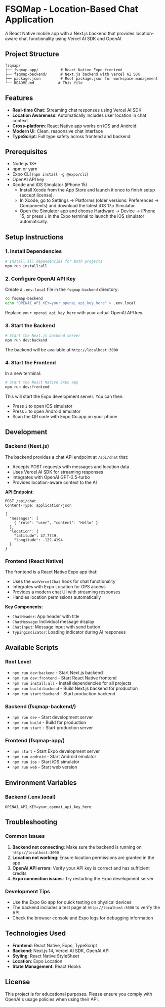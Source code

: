 # FSQMap - Location-Based Chat Application

A React Native mobile app with a Next.js backend that provides location-aware chat functionality using Vercel AI SDK and OpenAI.

## Project Structure

```
fsqmap/
├── fsqmap-app/          # React Native Expo frontend
├── fsqmap-backend/      # Next.js backend with Vercel AI SDK
├── package.json         # Root package.json for workspace management
└── README.md           # This file
```

## Features

- **Real-time Chat**: Streaming chat responses using Vercel AI SDK
- **Location Awareness**: Automatically includes user location in chat context
- **Cross-platform**: React Native app works on iOS and Android
- **Modern UI**: Clean, responsive chat interface
- **TypeScript**: Full type safety across frontend and backend

## Prerequisites

- Node.js 18+ 
- npm or yarn
- Expo CLI (`npm install -g @expo/cli`)
- OpenAI API key
- Xcode and iOS Simulator (iPhone 15)
  - Install Xcode from the App Store and launch it once to finish setup (accept license).
  - In Xcode, go to Settings → Platforms (older versions: Preferences → Components) and download the latest iOS 17.x Simulator.
  - Open the Simulator app and choose Hardware → Device → iPhone 15, or press `i` in the Expo terminal to launch the iOS simulator automatically.

## Setup Instructions

### 1. Install Dependencies

```bash
# Install all dependencies for both projects
npm run install:all
```

### 2. Configure OpenAI API Key

Create a `.env.local` file in the `fsqmap-backend` directory:

```bash
cd fsqmap-backend
echo "OPENAI_API_KEY=your_openai_api_key_here" > .env.local
```

Replace `your_openai_api_key_here` with your actual OpenAI API key.

### 3. Start the Backend

```bash
# Start the Next.js backend server
npm run dev:backend
```

The backend will be available at `http://localhost:3000`

### 4. Start the Frontend

In a new terminal:

```bash
# Start the React Native Expo app
npm run dev:frontend
```

This will start the Expo development server. You can then:
- Press `i` to open iOS simulator
- Press `a` to open Android emulator
- Scan the QR code with Expo Go app on your phone

## Development

### Backend (Next.js)

The backend provides a chat API endpoint at `/api/chat` that:

- Accepts POST requests with messages and location data
- Uses Vercel AI SDK for streaming responses
- Integrates with OpenAI GPT-3.5-turbo
- Provides location-aware context to the AI

**API Endpoint:**
```
POST /api/chat
Content-Type: application/json

{
  "messages": [
    { "role": "user", "content": "Hello" }
  ],
  "location": {
    "latitude": 37.7749,
    "longitude": -122.4194
  }
}
```

### Frontend (React Native)

The frontend is a React Native Expo app that:

- Uses the `useVercelChat` hook for chat functionality
- Integrates with Expo Location for GPS access
- Provides a modern chat UI with streaming responses
- Handles location permissions automatically

**Key Components:**
- `ChatHeader`: App header with title
- `ChatMessage`: Individual message display
- `ChatInput`: Message input with send button
- `TypingIndicator`: Loading indicator during AI responses

## Available Scripts

### Root Level
- `npm run dev:backend` - Start Next.js backend
- `npm run dev:frontend` - Start React Native frontend
- `npm run install:all` - Install dependencies for all projects
- `npm run build:backend` - Build Next.js backend for production
- `npm run start:backend` - Start production backend

### Backend (fsqmap-backend/)
- `npm run dev` - Start development server
- `npm run build` - Build for production
- `npm run start` - Start production server

### Frontend (fsqmap-app/)
- `npm start` - Start Expo development server
- `npm run android` - Start Android emulator
- `npm run ios` - Start iOS simulator
- `npm run web` - Start web version

## Environment Variables

### Backend (.env.local)
```
OPENAI_API_KEY=your_openai_api_key_here
```

## Troubleshooting

### Common Issues

1. **Backend not connecting**: Make sure the backend is running on `http://localhost:3000`
2. **Location not working**: Ensure location permissions are granted in the app
3. **OpenAI API errors**: Verify your API key is correct and has sufficient credits
4. **Expo connection issues**: Try restarting the Expo development server

### Development Tips

- Use the Expo Go app for quick testing on physical devices
- The backend includes a test page at `http://localhost:3000` to verify the API
- Check the browser console and Expo logs for debugging information

## Technologies Used

- **Frontend**: React Native, Expo, TypeScript
- **Backend**: Next.js 14, Vercel AI SDK, OpenAI API
- **Styling**: React Native StyleSheet
- **Location**: Expo Location
- **State Management**: React Hooks

## License

This project is for educational purposes. Please ensure you comply with OpenAI's usage policies when using their API. 